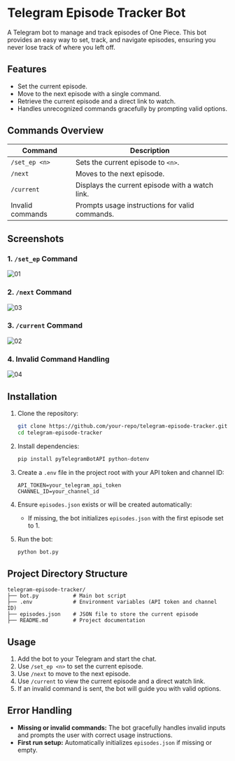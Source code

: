 # Telegram Episode Tracker Bot

A Telegram bot to manage and track episodes of One Piece. This bot provides an easy way to set, track, and navigate episodes, ensuring you never lose track of where you left off.  

## Features
- Set the current episode.
- Move to the next episode with a single command.
- Retrieve the current episode and a direct link to watch.
- Handles unrecognized commands gracefully by prompting valid options.

## Commands Overview
| Command           | Description                                    |
|-------------------|------------------------------------------------|
| `/set_ep <n>`     | Sets the current episode to `<n>`.            |
| `/next`           | Moves to the next episode.                    |
| `/current`        | Displays the current episode with a watch link. |
| Invalid commands  | Prompts usage instructions for valid commands.|

## Screenshots
### 1. `/set_ep` Command
![01](https://github.com/user-attachments/assets/59972315-8abc-4324-a851-3bed3265ae95)


### 2. `/next` Command
![03](https://github.com/user-attachments/assets/4835103e-6f3a-4e48-8755-73e5c6018ed5)


### 3. `/current` Command
![02](https://github.com/user-attachments/assets/65ff6f9c-5bda-4ef2-a796-15748d8a774b)


### 4. Invalid Command Handling
![04](https://github.com/user-attachments/assets/8a134c89-bf74-43a2-a2a7-69ecbbac405f)


## Installation
1. Clone the repository:
   ```bash
   git clone https://github.com/your-repo/telegram-episode-tracker.git
   cd telegram-episode-tracker
   ```

2. Install dependencies:
   ```bash
   pip install pyTelegramBotAPI python-dotenv
   ```

3. Create a `.env` file in the project root with your API token and channel ID:
   ```
   API_TOKEN=your_telegram_api_token
   CHANNEL_ID=your_channel_id
   ```

4. Ensure `episodes.json` exists or will be created automatically:
   - If missing, the bot initializes `episodes.json` with the first episode set to 1.

5. Run the bot:
   ```bash
   python bot.py
   ```

## Project Directory Structure
```
telegram-episode-tracker/
├── bot.py           # Main bot script
├── .env             # Environment variables (API token and channel ID)
├── episodes.json    # JSON file to store the current episode
├── README.md        # Project documentation
```

## Usage
1. Add the bot to your Telegram and start the chat.
2. Use `/set_ep <n>` to set the current episode.
3. Use `/next` to move to the next episode.
4. Use `/current` to view the current episode and a direct watch link.
5. If an invalid command is sent, the bot will guide you with valid options.

## Error Handling
- **Missing or invalid commands:** The bot gracefully handles invalid inputs and prompts the user with correct usage instructions.
- **First run setup:** Automatically initializes `episodes.json` if missing or empty.
